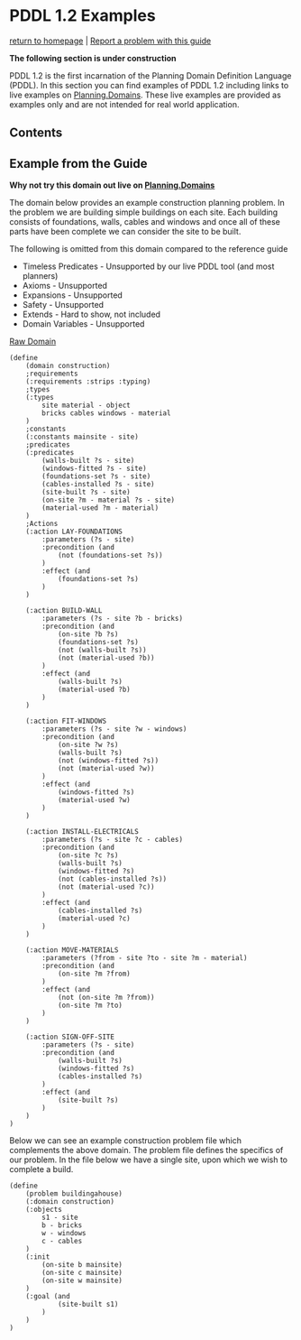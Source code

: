 # PDDL 1.2 Examples
[return to homepage](../../readme.md) | [Report a problem with this guide](https://github.com/nergmada/pddl-reference/issues/new/choose)

**The following section is under construction**

PDDL 1.2 is the first incarnation of the Planning Domain Definition Language (PDDL). In this section you can find examples of PDDL 1.2 including links to live examples on [Planning.Domains](http://planning.domains/). These live examples are provided as examples only and are not intended for real world application.

## Contents


## Example from the Guide

**Why not try this domain out live on [Planning.Domains](http://editor.planning.domains/#read_session=1Vsy4k7Qgk)**

The domain below provides an example construction planning problem. In the problem we are building simple buildings on each site. Each building consists of foundations, walls, cables and windows and once all of these parts have been complete we can consider the site to be built.

The following is omitted from this domain compared to the reference guide

- Timeless Predicates - Unsupported by our live PDDL tool (and most planners)
- Axioms - Unsupported 
- Expansions - Unsupported
- Safety - Unsupported
- Extends - Hard to show, not included
- Domain Variables - Unsupported

[Raw Domain](./domain.pddl)

```LISP
(define
    (domain construction)
    ;requirements
    (:requirements :strips :typing)
    ;types
    (:types
        site material - object
        bricks cables windows - material
    )
    ;constants
    (:constants mainsite - site)
    ;predicates
    (:predicates
        (walls-built ?s - site)
        (windows-fitted ?s - site)
        (foundations-set ?s - site)
        (cables-installed ?s - site)
        (site-built ?s - site)
        (on-site ?m - material ?s - site)
        (material-used ?m - material)
    )
    ;Actions
    (:action LAY-FOUNDATIONS
        :parameters (?s - site)
        :precondition (and
            (not (foundations-set ?s))
        )
        :effect (and
            (foundations-set ?s)
        )
    )

    (:action BUILD-WALL
        :parameters (?s - site ?b - bricks)
        :precondition (and
            (on-site ?b ?s)
            (foundations-set ?s)
            (not (walls-built ?s))
            (not (material-used ?b))
        )
        :effect (and
            (walls-built ?s)
            (material-used ?b)
        )
    )

    (:action FIT-WINDOWS
        :parameters (?s - site ?w - windows)
        :precondition (and
            (on-site ?w ?s)
            (walls-built ?s)
            (not (windows-fitted ?s))
            (not (material-used ?w))
        )
        :effect (and
            (windows-fitted ?s)
            (material-used ?w)
        )
    )

    (:action INSTALL-ELECTRICALS
        :parameters (?s - site ?c - cables)
        :precondition (and
            (on-site ?c ?s)
            (walls-built ?s)
            (windows-fitted ?s)
            (not (cables-installed ?s))
            (not (material-used ?c))
        )
        :effect (and
            (cables-installed ?s)
            (material-used ?c)
        )
    )

    (:action MOVE-MATERIALS
        :parameters (?from - site ?to - site ?m - material)
        :precondition (and
            (on-site ?m ?from)
        )
        :effect (and
            (not (on-site ?m ?from))
            (on-site ?m ?to)
        )
    )

    (:action SIGN-OFF-SITE
        :parameters (?s - site)
        :precondition (and
            (walls-built ?s)
            (windows-fitted ?s)
            (cables-installed ?s)
        )
        :effect (and
            (site-built ?s)
        ) 
    )
)
```

Below we can see an example construction problem file which complements the above domain. The problem file defines the specifics of our problem. In the file below we have a single site, upon which we wish to complete a build.

```LISP
(define
    (problem buildingahouse)
    (:domain construction)
    (:objects 
        s1 - site 
        b - bricks 
        w - windows 
        c - cables
    )
    (:init
        (on-site b mainsite)
        (on-site c mainsite)
        (on-site w mainsite)
    )
    (:goal (and
            (site-built s1)
        )
    )
)
```